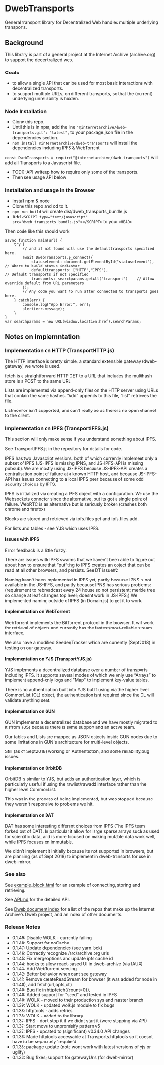 # DwebTransports
General transport library for Decentralized Web handles multiple underlying transports.

## Background
This library is part of a general project at the Internet Archive (archive.org) 
to support the decentralized web.

### Goals
* to allow a single API that can be used for most basic interactions with 
decentralized transports. 
* to support multiple URLs, on different transports, so that the (current) underlying unreliability
 is hidden. 

### Node Installation
* Clone this repo. 
* Until this is in npm, add the line
`"@internetarchive/dweb-transports.git": "latest",`
to your package.json file in the dependencies section. 
* `npm install @internetarchive/dweb-transports`  will install the dependencies including IPFS & WebTorrent

`const DwebTransports = require("@internetarchive/dweb-transports")` will add all Transports to a Javascript file.
* TODO-API writeup how to require only some of the transports.
* Then see usage API below

### Installation and usage in the Browser
* Install npm & node
* Clone this repo and cd to it.
* `npm run build` will create dist/dweb_transports_bundle.js
* Add `<SCRIPT type="text/javascript" src="dweb_transports_bundle.js"></SCRIPT>` to your `<HEAD>`

Then code like this should work. 

```
async function main(url) {
    try {
        // and if not found will use the defaulttransports specified here.
        await DwebTransports.p_connect({
            statuselement: document.getElementById("statuselement"),    // Where to build status indicator
            defaulttransports: ["HTTP","IPFS"],                         // Default transports if not specified
            transports: searchparams.getAll("transport")    // Allow override default from URL parameters
        });
        // Any code you want to run after connected to transports goes here.
    } catch(err) {
        console.log("App Error:", err);
        alert(err.message);
    }
}
var searchparams = new URL(window.location.href).searchParams;
```
## Notes on implemntation

### Implementation on HTTP (TransportHTTP.js)
The HTTP interface is pretty simple, a standard extensible gateway (dweb-gateway) we wrote is used. 

fetch is a straightforward HTTP GET to a URL that includes the multihash
store is a POST to the same URL 

Lists are implemented via append-only files on the HTTP server using URLs that contain the same hashes. 
“Add” appends to this file, “list” retrieves the file. 

Listmonitor isn’t supported, and can’t really be as there is no open channel to the client. 

### Implementation on IPFS (TransportIPFS.js)

This section will only make sense if you understand something about IPFS.

See TransportIPFS.js in the repository for details for code. 

IPFS has two Javascript versions, both of which currently implement only a subset of IPFS (JS-IPFS is missing IPNS, and JS-IPFS-API is missing pubsub).
We are mostly using JS-IPFS because JS-IPFS-API creates a centralisation point of failure at a known HTTP host, 
and because JS-IPFS-API has issues connecting to a local IPFS peer because of some odd security choices by IPFS.

IPFS is initialized via creating a IPFS object with a configuration. We use the Websockets connctor since the alternative, but its got a single point of failure. WebRTC is an alternative but is seriously broken (crashes both chrome and firefox)

Blocks are stored and retrieved via ipfs.files.get and ipfs.files.add. 

For lists and tables - see YJS which uses IPFS.

#### Issues with IPFS

Error feedback is a little fuzzy.

There are issues with IPFS swarms that we haven’t been able to figure out about how to ensure that “put”ting to IPFS creates an object that can be read at all other browsers, and persists. See DT issue#2

Naming hasn’t been implemented in IPFS yet, partly because IPNS is not available in the JS-IPFS, and partly because IPNS has serious problems: 
(requirement to rebroadcast every 24 house so not persistent; merkle tree so change at leaf changes top level; doesnt work in JS-IPFS;) We implemented naming outside of IPFS (in Domain.js) to get it to work. 

#### Implementation on WebTorrent
WebTorrent implements the BitTorrent protocol in the browser. It will work for retrieval of objects and currently has the fastest/most-reliable stream interface.

We also have a modified Seeder/Tracker which are currently (Sept2018) in testing on our gateway.

#### Implementation on YJS (TransportYJS.js)

YJS implements a decentralized database over a number of transports including IPFS. It supports several modes of which we only use “Arrays” to implement append-only logs and "Map" to implement key-value tables. 

There is no authentication built into YJS but If using via the higher level CommonList (CL) object, 
the authentication isnt required since the CL will validate anything sent. 

#### Implementation on GUN

GUN implements a decentralized database and we have mostly migrated to it (from YJS) because there is some support and an active team.

Our tables and Lists are mapped as JSON objects inside GUN nodes due to some limitations in GUN's architecture for multi-level objects. 

Still (as of Sept2018) working on Authentiction, and some reliability/bug issues.

#### Implementation on OrbitDB
OrbitDB is similar to YJS, but adds an authentication layer, which is particularly useful if using the rawlist/rawadd interface rather than the higher level CommonList. 

This was in the process of being implemented, but was stopped because they weren't responsive to problems we hit. 

#### Implementation on DAT

DAT has some interesting different choices from IPFS (The IPFS team forked out of DAT). In particular it allow for large sparse arrays such as used for scientific data, and is more focused on making mutable data work well, while IPFS focuses on immutable. 

We didn't implement it initially because its not supported in browsers, but are planning (as of Sept 2018) to implement in dweb-transorts for use in dweb-mirror.

### See also

See [example_block.html](./example_block.html) for an example of connecting, storing and retrieving.

See [API.md](./API.md) for the detailed API.

See [Dweb document index](./DOCUMENTINDEX.md) for a list of the repos that make up the Internet Archive's Dweb project, and an index of other documents. 

### Release Notes

* 0.1.49: Disable WOLK - currently failing
* 0.1.48: Support for noCache
* 0.1.47: Update dependencies (see yarn.lock)
* 0.1.46: Correctly recognize /arc/archive.org urls
* 0.1.45: Fix mergeoptions and update ipfs cache id
* 0.1.44: hooks to allow react-based UI in dweb-archive (via IAUX)
* 0.1.43: Add WebTorrent seeding
* 0.1.42: Better behavior when cant see gateway
* 0.1.41: Remove createReadStream for browser (it was added for node in 0.1.40), add fetch(url,opts,cb)
* 0.1.40: Bug fix in httpfetch({count=0}),
* 0.1.40: Added support for "seed" and tested in IPFS
* 0.1.40: WOLK - moved to their production sys and master branch
* 0.1.39: WOLK - updated wolk.js module to fix bugs
* 0.1.38: httptools - adds retries
* 0.1.38: WOLK - added to the library
* 0.1.37: IPFS - dont stop it if we didnt start it (were stopping via API)
* 0.1.37: Start move to unpromisify pattern v5
* 0.1.37: IPFS - updated to (significant) v0.34.0 API changes
* 0.1.36: Made httptools accessable at Transports.httptools so it doesnt have to be separately 'require'd
* 0.1.35: package update (note wont work with latest versions of yjs or uglify)
* 0.1.33: Bug fixes; support for gatewayUrls (for dweb-mirror)
